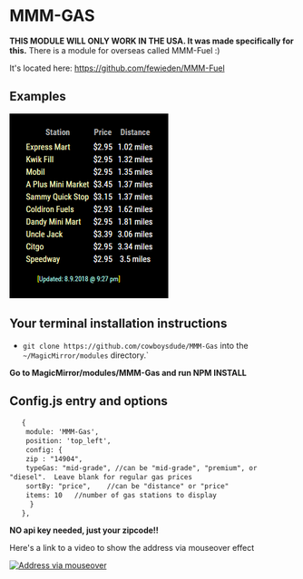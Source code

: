 # MMM-GAS

**THIS MODULE WILL ONLY WORK IN THE USA.  It was made specifically for this.**
There is a module for overseas called MMM-Fuel :)

It's located here:
https://github.com/fewieden/MMM-Fuel

## Examples

![](Captureme.PNG) 

## Your terminal installation instructions

* `git clone https://github.com/cowboysdude/MMM-Gas` into the `~/MagicMirror/modules` directory.`

**Go to MagicMirror/modules/MMM-Gas and run NPM INSTALL**

## Config.js entry and options
       {
        module: 'MMM-Gas',
        position: 'top_left',
        config: { 
		zip : "14904",
		typeGas: "mid-grade", //can be "mid-grade", "premium", or "diesel".  Leave blank for regular gas prices
		sortBy: "price",	//can be "distance" or "price"
		items: 10	//number of gas stations to display
	     }
       },

**NO api key needed, just your zipcode!!**

Here's a link to a video to show the address via mouseover effect

 
[![Address via mouseover](https://i9.ytimg.com/vi/D8mITcVncps/default.jpg?sqp=CISPrtsF&rs=AOn4CLBJNhPf5b6N6L0e_MgPnhXeiB8t_g)](https://www.youtube.com/watch?v=D8mITcVncps)


